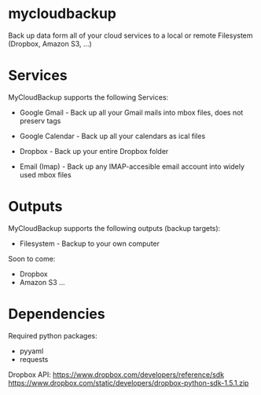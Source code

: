 mycloudbackup
=============

Back up data form all of your cloud services to a local or remote Filesystem (Dropbox, Amazon S3, ...)


Services
========

MyCloudBackup supports the following Services:

* Google Gmail - Back up all your Gmail mails into mbox files, does not preserv tags
* Google Calendar - Back up all your calendars as ical files

* Dropbox - Back up your entire Dropbox folder
* Email (Imap) - Back up any IMAP-accesible email account into widely used mbox files

Outputs
=======

MyCloudBackup supports the following outputs (backup targets):

* Filesystem - Backup to your own computer

Soon to come:
* Dropbox
* Amazon S3
...

Dependencies
============

Required python packages:

* pyyaml
* requests

Dropbox API:
https://www.dropbox.com/developers/reference/sdk
https://www.dropbox.com/static/developers/dropbox-python-sdk-1.5.1.zip
